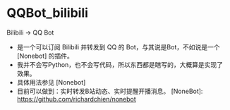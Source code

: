 # QQBot_bilibili
Bilibili -> QQ Bot
+ 是一个可以订阅 Bilibili 并转发到 QQ 的 Bot，与其说是Bot，不如说是一个 [Nonebot] 的插件。
+ 我并不会写Python，也不会写代码，所以东西都是瞎写的，大概算是实现了效果。
+ 具体用法参见 [Nonebot] 
+ 目前可以做到：实时转发B站动态、实时提醒开播消息。
[NoneBot]: https://github.com/richardchien/nonebot
